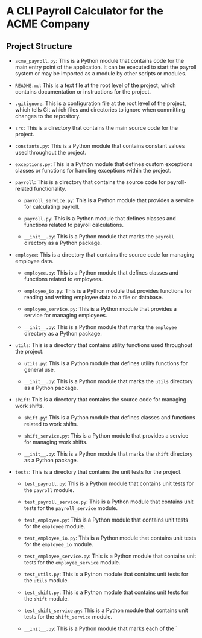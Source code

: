 # A CLI Payroll Calculator for the ACME Company

## Project Structure
- `acme_payroll.py`: This is a Python module that contains code for the main entry point of the application. It can be executed to start the payroll system or may be imported as a module by other scripts or modules.

- `README.md`: This is a text file at the root level of the project, which contains documentation or instructions for the project.

- `.gitignore`: This is a configuration file at the root level of the project, which tells Git which files and directories to ignore when committing changes to the repository.

- `src`: This is a directory that contains the main source code for the project.

- `constants.py`: This is a Python module that contains constant values used throughout the project.

- `exceptions.py`: This is a Python module that defines custom exceptions classes or functions for handling exceptions within the project.

- `payroll`: This is a directory that contains the source code for payroll-related functionality.

    - `payroll_service.py`: This is a Python module that provides a service for calculating payroll.

    - `payroll.py`: This is a Python module that defines classes and functions related to payroll calculations.

    - `__init__.py`: This is a Python module that marks the `payroll` directory as a Python package.

- `employee`: This is a directory that contains the source code for managing employee data.

    - `employee.py`: This is a Python module that defines classes and functions related to employees.

    - `employee_io.py`: This is a Python module that provides functions for reading and writing employee data to a file or database.

    - `employee_service.py`: This is a Python module that provides a service for managing employees.

    - `__init__.py`: This is a Python module that marks the `employee` directory as a Python package.

- `utils`: This is a directory that contains utility functions used throughout the project.

    - `utils.py`: This is a Python module that defines utility functions for general use.

    - `__init__.py`: This is a Python module that marks the `utils` directory as a Python package.

- `shift`: This is a directory that contains the source code for managing work shifts.

    - `shift.py`: This is a Python module that defines classes and functions related to work shifts.

    - `shift_service.py`: This is a Python module that provides a service for managing work shifts.

    - `__init__.py`: This is a Python module that marks the `shift` directory as a Python package.

- `tests`: This is a directory that contains the unit tests for the project.

    - `test_payroll.py`: This is a Python module that contains unit tests for the `payroll` module.

    - `test_payroll_service.py`: This is a Python module that contains unit tests for the `payroll_service` module.

    - `test_employee.py`: This is a Python module that contains unit tests for the `employee` module.

    - `test_employee_io.py`: This is a Python module that contains unit tests for the `employee_io` module.

    - `test_employee_service.py`: This is a Python module that contains unit tests for the `employee_service` module.

    - `test_utils.py`: This is a Python module that contains unit tests for the `utils` module.

    - `test_shift.py`: This is a Python module that contains unit tests for the `shift` module.

    - `test_shift_service.py`: This is a Python module that contains unit tests for the `shift_service` module.

    - `__init__.py`: This is a Python module that marks each of the `

